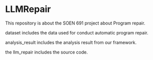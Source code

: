 # LLMRepair
This repository is about the SOEN 691 project about Program repair.

dataset includes the data used for conduct automatic program repair.

analysis_result includes the analysis result from our framework.

the llm_repair includes the source code.
